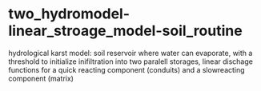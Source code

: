 # two_hydromodel-linear_stroage_model-soil_routine
hydrological karst model: soil reservoir where water can evaporate, with a threshold to initialize inifiltration into two paralell storages, linear dischage functions for a quick reacting component (conduits) and a slowreacting component (matrix)
